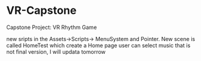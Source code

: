 # VR-Capstone
Capstone Project:  VR Rhythm Game


new sripts in the Assets->Scripts-> MenuSystem and Pointer.
New scene is called HomeTest
which create a Home page user can select music
that is not final version, I will updata tomorrow 
